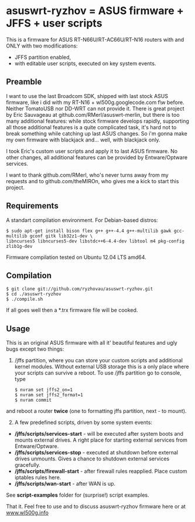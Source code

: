 asuswrt-ryzhov = ASUS firmware + JFFS + user scripts
==================================

This is a firmware for ASUS RT-N66U/RT-AC66U/RT-N16 routers with and ONLY with two modifications:

 * JFFS partition enabled,
 * with editable user scripts, executed on key system events.


Preamble
-----------------------

I want to use the last Broadcom SDK, shipped with last stock ASUS firmware, like i did with my RT-N16 + wl500g.googlecode.com f\w before. Neither TomatoUSB nor DD-WRT can not provide it. There is great project by Eric Sauvageau at github.com/RMerl/asuswrt-merlin, but there is too many additional features: while stock firmware develops rapidly, supporting all those additional features is a quite complicated task, it's hard not to break something while catching up last ASUS changes. So i'm gonna make my own firmware with blackjack and... well, with blackjack only.

I took Eric's custom user scripts and apply it to last ASUS firmware. No other changes, all additional features can be provided by Entware/Optware services.

I want to thank github.com/RMerl, who's never turns away from my requests and to github.com/theMIROn, who gives me a kick to start this project.


Requirements
-----------------------

A standart compilation environment. For Debian-based distros:

    $ sudo apt-get install bison flex g++ g++-4.4 g++-multilib gawk gcc-multilib gconf gitk lib32z1-dev \
    libncurses5 libncurses5-dev libstdc++6-4.4-dev libtool m4 pkg-config zlib1g-dev

Firmware compilation tested on Ubuntu 12.04 LTS amd64.


Compilation
-----------------------

    $ git clone git://github.com/ryzhovau/asuswrt-ryzhov.git
    $ cd ./asuswrt-ryzhov
    $ ./compile.sh

If all goes well then a *.trx firmware file will be cooked.


Usage
-----------------------

This is an original ASUS firmware with all it' beautiful features and ugly bugs except two things:

 1. /jffs partition, where you can store your custom scripts and additional kernel modules. Without external USB storage this is a only place where your scripts can survive a reboot. To use /jffs partition go to console, type

        $ nvram set jffs2_on=1
        $ nvram set jffs2_format=1
        $ nvram commit

and reboot a router __twice__ (one to formatting jffs partition, next - to mount). 

 2. A few predefined scripts, driven by some
system events:

 * __/jffs/scripts/services-start__ - will be executed after system boots and mounts external drives. A right place for starting external services from Entware/Optware.
 * __/jffs/scripts/services-stop__ - executed at shutdown before external drives unmounts. Gives a chance to shutdown external services gracefully.
 * __/jffs/scripts/firewall-start__ - after firewall rules reapplied. Place custom iptables rules here.
 * __/jffs/scripts/wan-start__ - after WAN is up. 


See __script-examples__ folder for (surprise!) script examples.


That it. Feel free to use and to discuss asuswrt-ryzhov firmware here or at www.wl500g.info
